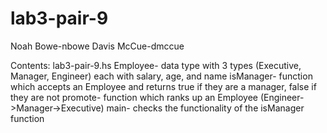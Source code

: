 # lab3-pair-9
Noah Bowe-nbowe
Davis McCue-dmccue

Contents:
lab3-pair-9.hs
    Employee-
        data type with 3 types (Executive, Manager, Engineer)
        each with salary, age, and name
    isManager-
        function which accepts an Employee and returns true if they are a manager, false if they are not
    promote-
        function which ranks up an Employee (Engineer->Manager->Executive)
    main-
        checks the functionality of the isManager function

 
